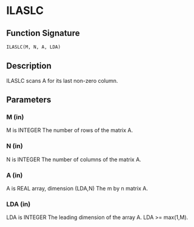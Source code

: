 # ILASLC

## Function Signature

```fortran
ILASLC(M, N, A, LDA)
```

## Description


 ILASLC scans A for its last non-zero column.

## Parameters

### M (in)

M is INTEGER The number of rows of the matrix A.

### N (in)

N is INTEGER The number of columns of the matrix A.

### A (in)

A is REAL array, dimension (LDA,N) The m by n matrix A.

### LDA (in)

LDA is INTEGER The leading dimension of the array A. LDA >= max(1,M).

